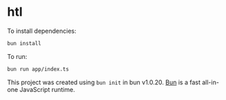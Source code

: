 # htl

To install dependencies:

```bash
bun install
```

To run:

```bash
bun run app/index.ts
```

This project was created using `bun init` in bun v1.0.20. [Bun](https://bun.sh) is a fast all-in-one JavaScript runtime.

